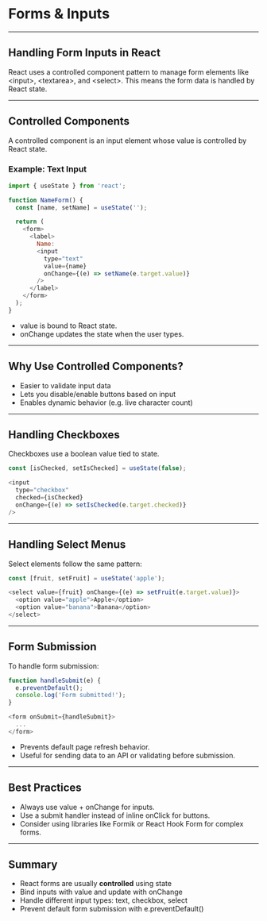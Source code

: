 # Forms & Inputs

---

## Handling Form Inputs in React

React uses a <span class="emphasis">controlled component</span> pattern to manage form elements like <span class="codeSnip">&lt;input&gt;</span>, <span class="codeSnip">&lt;textarea&gt;</span>, and <span class="codeSnip">&lt;select&gt;</span>. This means the form data is handled by React state.

---

## Controlled Components

A controlled component is an input element whose value is controlled by React state.

### Example: Text Input

```javascript  
import { useState } from 'react';

function NameForm() {
  const [name, setName] = useState('');

  return (
    <form>
      <label>
        Name:
        <input
          type="text"
          value={name}
          onChange={(e) => setName(e.target.value)}
        />
      </label>
    </form>
  );
}
```

- <span class="codeSnip">value</span> is bound to React state.  
- <span class="codeSnip">onChange</span> updates the state when the user types.

---

## Why Use Controlled Components?

- Easier to validate input data  
- Lets you disable/enable buttons based on input  
- Enables dynamic behavior (e.g. live character count)

---

## Handling Checkboxes

Checkboxes use a boolean value tied to state.

```javascript  
const [isChecked, setIsChecked] = useState(false);

<input
  type="checkbox"
  checked={isChecked}
  onChange={(e) => setIsChecked(e.target.checked)}
/>
```

---

## Handling Select Menus

Select elements follow the same pattern:

```javascript  
const [fruit, setFruit] = useState('apple');

<select value={fruit} onChange={(e) => setFruit(e.target.value)}>
  <option value="apple">Apple</option>
  <option value="banana">Banana</option>
</select>
```

---

## Form Submission

To handle form submission:

```javascript  
function handleSubmit(e) {
  e.preventDefault();
  console.log('Form submitted!');
}

<form onSubmit={handleSubmit}>
  ...
</form>
```

- Prevents default page refresh behavior.  
- Useful for sending data to an API or validating before submission.

---

## Best Practices

- Always use <span class="codeSnip">value</span> + <span class="codeSnip">onChange</span> for inputs.  
- Use a <span class="codeSnip">submit</span> handler instead of inline <span class="codeSnip">onClick</span> for buttons.  
- Consider using libraries like Formik or React Hook Form for complex forms.

---

## Summary

- React forms are usually **controlled** using state  
- Bind inputs with <span class="codeSnip">value</span> and update with <span class="codeSnip">onChange</span>  
- Handle different input types: text, checkbox, select  
- Prevent default form submission with <span class="codeSnip">e.preventDefault()</span>
